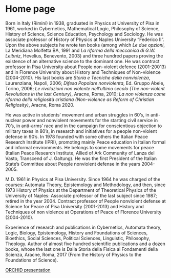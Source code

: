 # Home page

Born in Italy (Rimini) in 1938, graduated in Physics at University of Pisa in 1961, worked in Cybernetics,
Mathematical Logic, Philosophy of Science, History of Science, Science Education, Psychology and Sociology.
He was associate professor of History of Physics at Naples University “Federico II”.
Upon the above subjects he wrote ten books (among which _Le due opzioni_, La Meridiana Molfetta BA, 1991
and _La riforma della meccanica di G.W. Leibniz_, Hevelius, Benevento, 2003) and three hundred papers proving
the existence of an alternative science to the dominant one. He was contract professor in Pisa University
about People non-violent defence (2001-20013) and in Florence University about History and Techniques
of Non-violence (2004-2010). His last books are _Storia e Tecniche della nonviolenza_, Laurenziana, Napoli, 2006;
_Difesa Popolare nonviolenta_, Ed. Gruppo Abele, Torino, 2006;
_Le rivoluzioni non violente nell’ultimo secolo (The non-violent Revolutions in the last Century)_, Aracne, Roma, 2010;
_La non violenza come riforma della religiosità cristiana (Non-violence as Reform of Christian Religiosity)_, Aracne, Roma 2020.

He was active in students’ movement and urban struggles in 60’s, in anti-nuclear power and nonviolent movements
for the starting civil service in 70’s, in anti-arms’ race and in the campaign for conscientious objection
to military taxes in 80’s, in research and initiatives for a people non-violent defense in 90’s.
In 1978 founded with some others the Italian Peace Research Institute (IPRI), promoting mainly Peace education
in Italian formal and informal environments. He belongs to some movements for peace (Italian Peace
Research Institute, Allied of Ark Community of Lanza del Vasto, Transcend of J. Galtung).
He was the first President of the Italian State’s Committee about People nonviolent defense in the years 2004-2005.

M.D. 1961 in Physics at Pisa University. Since 1964 he was charged of the courses: Automata Theory,
Epistemology and Methodology, and then, since 1973 History of Physics at the Department of Theoretical Physics
of the University of Naples: Associate professor of the last subject since 1987; retired in the year 2004.
Contract professor of People nonviolent defense at Science for Peace of Pisa University (2001-2013)
and History and Techniques of non violence at Operations of Peace of Florence University (2004-2010).

Experience of research and publications in Cybernetics, Automata theory, Logic, Biology, Epistemology,
History and Foundations of Sciences, Bioethics, Social Sciences, Political Sciences, Linguistic, Philosophy,
Theology. Author of almost five hundred scientific publications and a dozen books, whose the last one
is Dalla Storia della Fisica ai Fondamenti della Scienza, Aracne, Roma, 2017 (From the History of Physics
to the Foundations of Science).

[ORCHID presentation](https://orcid.org/0000-0001-6002-1258)
